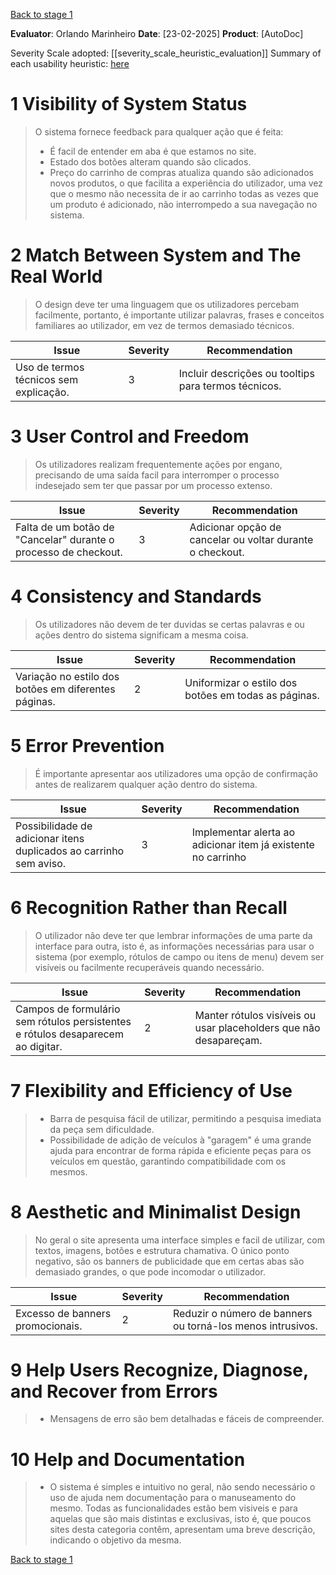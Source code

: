 <!-- This Heuristic Evaluation Workbook replicates the one proposed by the 
Nielsen Norman Group available at: https://media.nngroup.com/media/articles/attachments/Heuristic_Evaluation_Workbook_-_Nielsen_Norman_Group.pdf
-->
[Back to stage 1](../b_stage_1_context_definition)


**Evaluator**: Orlando Marinheiro
**Date**: [23-02-2025]
**Product**: [AutoDoc]


Severity Scale adopted: [[severity_scale_heuristic_evaluation]]
Summary of each usability heuristic: [here](https://media.nngroup.com/media/articles/attachments/Heuristic_Summary1-compressed.pdf)

# 1 Visibility of System Status
> O sistema fornece feedback para qualquer ação que é feita:
> - É facil de entender em aba é que estamos no site.
>- Estado dos botões alteram quando são clicados.
> - Preço do carrinho de compras atualiza quando são adicionados novos produtos, o que facilita a experiência do utilizador, uma vez que o mesmo não necessita de ir ao carrinho todas as vezes que um produto é adicionado, não interrompedo a sua navegação no sistema.


# 2 Match Between System and The Real World
>	O design deve ter uma linguagem que os utilizadores percebam facilmente, portanto, é importante utilizar palavras, frases e conceitos familiares ao utilizador, em vez de termos demasiado técnicos.

| **Issue**       | **Severity** | Recommendation |
| --------------- | ------------ | -------------- |
| Uso de termos técnicos sem explicação. | 3            |Incluir descrições ou tooltips para termos técnicos.|


# 3 User Control and Freedom
> Os utilizadores realizam frequentemente ações por engano, precisando de uma saída facil para interromper o processo indesejado sem ter que passar por um processo extenso.

| **Issue**       | **Severity** | Recommendation |
| --------------- | ------------ | -------------- |
|Falta de um botão de "Cancelar" durante o processo de checkout. | 3            | Adicionar opção de cancelar ou voltar durante o checkout. |


# 4 Consistency and Standards
> Os utilizadores não devem de ter duvidas se certas palavras e ou ações dentro do sistema significam a mesma coisa.


| **Issue**       | **Severity** | Recommendation |
| --------------- | ------------ | -------------- |
|Variação no estilo dos botões em diferentes páginas.| 2            |Uniformizar o estilo dos botões em todas as páginas.|

# 5 Error Prevention
> É importante apresentar aos utilizadores uma opção de confirmação antes de realizarem qualquer ação dentro do sistema.

| **Issue**       | **Severity** | Recommendation |
| --------------- | ------------ | -------------- |
| Possibilidade de adicionar itens duplicados ao carrinho sem aviso. | 3            |Implementar alerta ao adicionar item já existente no carrinho|

# 6 Recognition Rather than Recall
> O utilizador não deve ter que lembrar informações de uma parte da interface para outra, isto é, as informações necessárias para usar o sistema (por exemplo, rótulos de campo ou itens de menu) devem ser visíveis ou facilmente recuperáveis quando necessário.

| **Issue**       | **Severity** | Recommendation |
| --------------- | ------------ | -------------- |
|Campos de formulário sem rótulos persistentes e rótulos desaparecem ao digitar.| 2           | Manter rótulos visíveis ou usar placeholders que não desapareçam. |

# 7 Flexibility and Efficiency of Use
> - Barra de pesquisa fácil de utilizar, permitindo a pesquisa imediata da peça sem dificuldade.
> - Possibilidade de adição de veículos à "garagem" é uma grande ajuda para encontrar de forma rápida e eficiente peças para os veículos em questão, garantindo compatibilidade com os mesmos.

# 8 Aesthetic and Minimalist Design
>	No geral o site apresenta uma interface simples e facil de utilizar, com textos, imagens, botões e estrutura chamativa. O único ponto negativo, são os banners de publicidade que em certas abas são demasiado grandes, o que pode incomodar o utilizador.

| **Issue**       | **Severity** | Recommendation |
| --------------- | ------------ | -------------- |
| Excesso de banners promocionais. | 2            | Reduzir o número de banners ou torná-los menos intrusivos. |

# 9 Help Users Recognize, Diagnose, and Recover from Errors
> - Mensagens de erro são bem detalhadas e fáceis de compreender.


# 10 Help and Documentation
>- O sistema é simples e intuitivo no geral, não sendo necessário o uso de ajuda nem documentação para o manuseamento do mesmo. Todas as funcionalidades estão bem visiveis e para aquelas que são mais distintas e exclusivas, isto é, que poucos sites desta categoria contêm, apresentam uma breve descrição, indicando o objetivo da mesma.


[Back to stage 1](../b_stage_1_context_definition)

